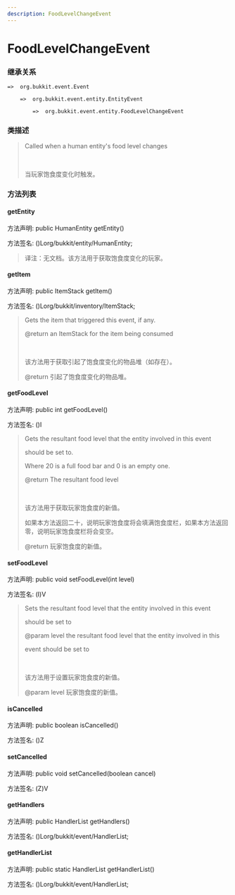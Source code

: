 ```yaml
---
description: FoodLevelChangeEvent
---
```


# FoodLevelChangeEvent

### 继承关系

    =>  org.bukkit.event.Event

        =>  org.bukkit.event.entity.EntityEvent

            =>  org.bukkit.event.entity.FoodLevelChangeEvent

### 类描述

> Called when a human entity's food level changes
> 
> <br>
> 
> 当玩家饱食度变化时触发。

### 方法列表

#### getEntity

方法声明: public HumanEntity getEntity()

方法签名: ()Lorg/bukkit/entity/HumanEntity;

> 译注：无文档。该方法用于获取饱食度变化的玩家。

#### getItem

方法声明: public ItemStack getItem()

方法签名: ()Lorg/bukkit/inventory/ItemStack;

> Gets the item that triggered this event, if any.
> 
> @return an ItemStack for the item being consumed
> 
> <br>
> 
> 该方法用于获取引起了饱食度变化的物品堆（如存在）。
> 
> @return 引起了饱食度变化的物品堆。

#### getFoodLevel

方法声明: public int getFoodLevel()

方法签名: ()I

> Gets the resultant food level that the entity involved in this event
> 
> should be set to.
> 
> Where 20 is a full food bar and 0 is an empty one.
> 
> @return The resultant food level
> 
> <br>
> 
> 该方法用于获取玩家饱食度的新值。
> 
> 如果本方法返回二十，说明玩家饱食度将会填满饱食度栏，如果本方法返回零，说明玩家饱食度栏将会变空。
> 
> @return 玩家饱食度的新值。

#### setFoodLevel

方法声明: public void setFoodLevel(int level)

方法签名: (I)V

> Sets the resultant food level that the entity involved in this event
> 
> should be set to
> 
> @param level the resultant food level that the entity involved in this
> 
> event should be set to
> 
> <br>
> 
> 该方法用于设置玩家饱食度的新值。
> 
> @param level 玩家饱食度的新值。

#### isCancelled

方法声明: public boolean isCancelled()

方法签名: ()Z

#### setCancelled

方法声明: public void setCancelled(boolean cancel)

方法签名: (Z)V

#### getHandlers

方法声明: public HandlerList getHandlers()

方法签名: ()Lorg/bukkit/event/HandlerList;

#### getHandlerList

方法声明: public static HandlerList getHandlerList()

方法签名: ()Lorg/bukkit/event/HandlerList;